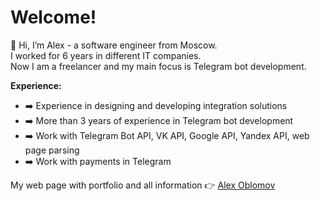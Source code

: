 # Welcome!

👋 Hi, I’m Alex - a software engineer from Moscow. </br>
I worked for 6 years in different IT companies. </br>
Now I am a freelancer and my main focus is Telegram bot development.

**Experience:**

- ➡️ Experience in designing and developing integration solutions
- ➡️ More than 3 years of experience in Telegram bot development
- ➡️ Work with Telegram Bot API, VK API, Google API, Yandex API, web page parsing
- ➡️ Work with payments in Telegram

My web page with portfolio and all information 👉 [Alex Oblomov](https://telegra.ph/Alex-Oblomov-11-22)

